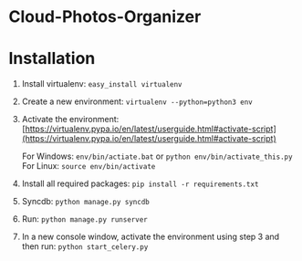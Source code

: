 # Cloud-Photos-Organizer

Installation
=======================

1. Install virtualenv:
    `easy_install virtualenv`
2. Create a new environment:
    `virtualenv --python=python3 env`
3. Activate the environment:
    [https://virtualenv.pypa.io/en/latest/userguide.html#activate-script](https://virtualenv.pypa.io/en/latest/userguide.html#activate-script)

    For Windows: `env/bin/actiate.bat` or `python env/bin/activate_this.py`
    For Linux: `source env/bin/activate`
4. Install all required packages:
    `pip install -r requirements.txt`
5. Syncdb:
    `python manage.py syncdb`
6. Run:
    `python manage.py runserver`
7. In a new console window, activate the environment using step 3 and then run:
    `python start_celery.py`